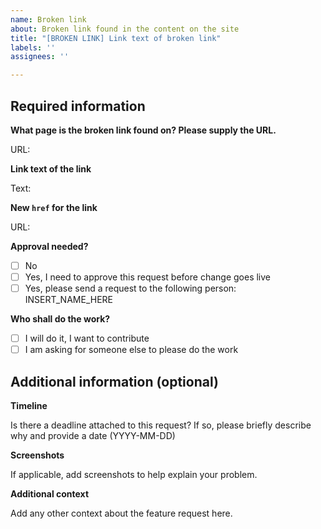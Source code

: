 ```yaml
---
name: Broken link
about: Broken link found in the content on the site
title: "[BROKEN LINK] Link text of broken link"
labels: ''
assignees: ''

---
```


## Required information

**What page is the broken link found on? Please supply the URL.**

URL:

**Link text of the link**

Text:

**New `href` for the link**

URL:

**Approval needed?**

<!--
Add an X between the [] to select one of the options in the check lists
Example: - [X] No
-->

- [ ] No
- [ ] Yes, I need to approve this request before change goes live
- [ ] Yes, please send a request to the following person: INSERT_NAME_HERE

**Who shall do the work?**

- [ ] I will do it, I want to contribute
- [ ] I am asking for someone else to please do the work

## Additional information (optional)

**Timeline**

Is there a deadline attached to this request? If so, please briefly describe why and provide a date (YYYY-MM-DD)

**Screenshots**

If applicable, add screenshots to help explain your problem.

**Additional context**

Add any other context about the feature request here.
